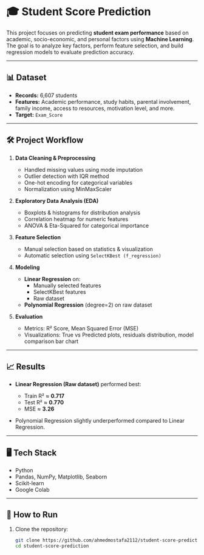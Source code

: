 # 🎓 Student Score Prediction

This project focuses on predicting **student exam performance** based on academic, socio-economic, and personal factors using **Machine Learning**.  
The goal is to analyze key factors, perform feature selection, and build regression models to evaluate prediction accuracy.

---

## 📊 Dataset
- **Records:** 6,607 students  
- **Features:** Academic performance, study habits, parental involvement, family income, access to resources, motivation level, and more.  
- **Target:** `Exam_Score`

---

## 🛠 Project Workflow
1. **Data Cleaning & Preprocessing**
   - Handled missing values using mode imputation
   - Outlier detection with IQR method
   - One-hot encoding for categorical variables
   - Normalization using MinMaxScaler

2. **Exploratory Data Analysis (EDA)**
   - Boxplots & histograms for distribution analysis  
   - Correlation heatmap for numeric features  
   - ANOVA & Eta-Squared for categorical importance  

3. **Feature Selection**
   - Manual selection based on statistics & visualization  
   - Automatic selection using `SelectKBest (f_regression)`  

4. **Modeling**
   - **Linear Regression** on:
     - Manually selected features  
     - SelectKBest features  
     - Raw dataset  
   - **Polynomial Regression** (degree=2) on raw dataset  

5. **Evaluation**
   - Metrics: R² Score, Mean Squared Error (MSE)  
   - Visualizations: True vs Predicted plots, residuals distribution, model comparison bar chart  

---

## 📈 Results
- **Linear Regression (Raw dataset)** performed best:  
  - Train R² ≈ **0.717**  
  - Test R² ≈ **0.770**  
  - MSE ≈ **3.26**  

- Polynomial Regression slightly underperformed compared to Linear Regression.  

---

## 🖥 Tech Stack
- Python  
- Pandas, NumPy, Matplotlib, Seaborn  
- Scikit-learn  
- Google Colab  

---

## 🚀 How to Run
1. Clone the repository:
   ```bash
   git clone https://github.com/ahmedmostafa2112/student-score-prediction.git
   cd student-score-prediction
